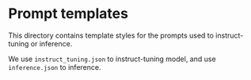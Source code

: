 # Prompt templates

This directory contains template styles for the prompts used to instruct-tuning or inference.

We use `instruct_tuning.json` to instruct-tuning model, and use `inference.json` to inference.